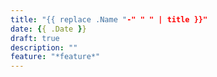 ```yaml
---
title: "{{ replace .Name "-" " " | title }}"
date: {{ .Date }}
draft: true
description: ""
feature: "*feature*"
---
```

